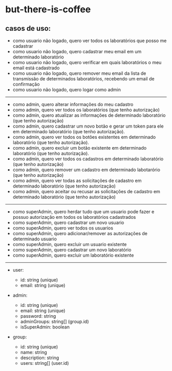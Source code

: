 # but-there-is-coffee

## casos de uso:

-   como usuario não logado, quero ver todos os laboratórios que posso me cadastrar
-   como usuario não logado, quero cadastrar meu email em um determinado laboratório
-   como usuario não logado, quero verificar em quais laboratórios o meu email está cadastrado
-   como usuario não logado, quero remover meu email da lista de transmissão de determinados laboratórios, recebendo um email de confirmação
-   como usuario não logado, quero logar como admin

---

-   como admin, quero alterar informações do meu cadastro
-   como admin, quero ver todos os laboratórios (que tenho autorização)
-   como admin, quero atualizar as informações de determinado laboratório (que tenho autorização)
-   como admin, quero cadastrar um novo botão e gerar um token para ele em determinado laboratório (que tenho autorização).
-   como admin, quero ver todos os botões existentes em determinado laboratório (que tenho autorização).
-   como admin, quero excluir um botão existente em determinado laboratório (que tenho autorização).
-   como admin, quero ver todos os cadastros em determinado laboratório (que tenho autorização)
-   como admin, quero remover um cadastro em determinado labotarório (que tenho autorização)
-   como admin, quero ver todas as solicitações de cadastro em determinado laboratório (que tenho autorização)
-   como admin, quero aceitar ou recusar as solicitações de cadastro em determinado laboratório (que tenho autorização)

---

-   como superAdmin, quero herdar tudo que um usuario pode fazer e possuo autorização em todos os laboratórios cadastrados
-   como superAdmin, quero cadastrar um novo usuario
-   como superAdmin, quero ver todos os usuarios
-   como superAdmin, quero adicionar/remover as autorizações de determinado usuario
-   como superAdmin, quero excluir um usuario existente
-   como superAdmin, quero cadastrar um novo laboratório
-   como superAdmin, quero excluir um laboratório existente

---

-   user:

    -   id: string (unique)
    -   email: string (unique)

-   admin:

    -   id: string (unique)
    -   email: string (unique)
    -   password: string
    -   adminGroups: string[] (group.id)
    -   isSuperAdmin: boolean

-   group:
    -   id: string (unique)
    -   name: string
    -   description: string
    -   users: string[] (user.id)
